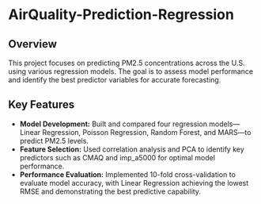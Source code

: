# AirQuality-Prediction-Regression

## Overview
This project focuses on predicting PM2.5 concentrations across the U.S. using various regression models. The goal is to assess model performance and identify the best predictor variables for accurate forecasting.

## Key Features
- **Model Development:** Built and compared four regression models—Linear Regression, Poisson Regression, Random Forest, and MARS—to predict PM2.5 levels.
- **Feature Selection:** Used correlation analysis and PCA to identify key predictors such as CMAQ and imp_a5000 for optimal model performance.
- **Performance Evaluation:** Implemented 10-fold cross-validation to evaluate model accuracy, with Linear Regression achieving the lowest RMSE and demonstrating the best predictive capability.
